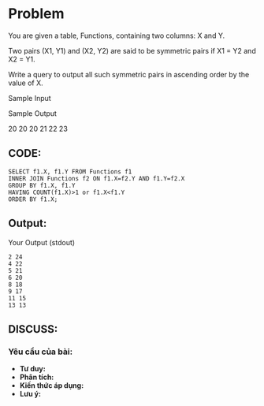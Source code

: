 # Problem

You are given a table, Functions, containing two columns: X and Y.



Two pairs (X1, Y1) and (X2, Y2) are said to be symmetric pairs if X1 = Y2 and X2 = Y1.

Write a query to output all such symmetric pairs in ascending order by the value of X.

Sample Input



Sample Output

20 20
20 21
22 23

## CODE:

    SELECT f1.X, f1.Y FROM Functions f1
    INNER JOIN Functions f2 ON f1.X=f2.Y AND f1.Y=f2.X
    GROUP BY f1.X, f1.Y
    HAVING COUNT(f1.X)>1 or f1.X<f1.Y
    ORDER BY f1.X;
    
## Output:
Your Output (stdout)

    2 24 
    4 22 
    5 21 
    6 20 
    8 18 
    9 17 
    11 15 
    13 13 

## DISCUSS:
### Yêu cầu của bài: 
- **Tư duy:** 
- **Phân tích:**
- **Kiến thức áp dụng:**
- **Lưu ý:**
